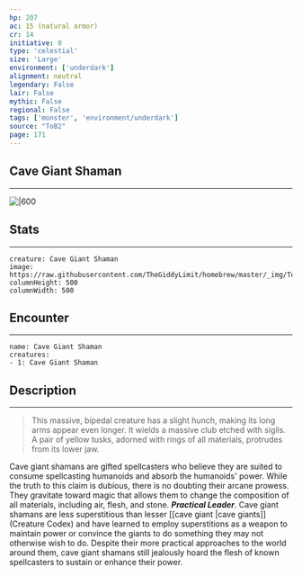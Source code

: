 ```yaml
---
hp: 207
ac: 15 (natural armor)
cr: 14
initiative: 0
type: 'celestial'    
size: 'Large'
environment: ['underdark']
alignment: neutral
legendary: False
lair: False
mythic: False
regional: False
tags: ['monster', 'environment/underdark']
source: "ToB2"
page: 171
---
```


## Cave Giant Shaman
---

![|600](https://raw.githubusercontent.com/TheGiddyLimit/homebrew/master/_img/ToB2/creature/Cave%20Shaman%20Giant.webp)

## Stats
---

```statblock
creature: Cave Giant Shaman
image: https://raw.githubusercontent.com/TheGiddyLimit/homebrew/master/_img/ToB2/creature/token/Cave%20Giant%20Shaman%20%28Token%29.png
columnHeight: 500
columnWidth: 500
```

## Encounter
---

```encounter-table
name: Cave Giant Shaman
creatures:
- 1: Cave Giant Shaman
```

## Description
---
>This massive, bipedal creature has a slight hunch, making its long arms appear even longer. It wields a massive club etched with sigils. A pair of yellow tusks, adorned with rings of all materials, protrudes from its lower jaw.

Cave giant shamans are gifted spellcasters who believe they are suited to consume spellcasting humanoids and absorb the humanoids' power. While the truth to this claim is dubious, there is no doubting their arcane prowess. They gravitate toward magic that allows them to change the composition of all materials, including air, flesh, and stone.
**_Practical Leader_**. Cave giant shamans are less superstitious than lesser [[cave giant \|cave giants]] (Creature Codex) and have learned to employ superstitions as a weapon to maintain power or convince the giants to do something they may not otherwise wish to do. Despite their more practical approaches to the world around them, cave giant shamans still jealously hoard the flesh of known spellcasters to sustain or enhance their power.






